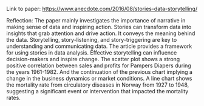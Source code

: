 Link to paper: https://www.anecdote.com/2016/08/stories-data-storytelling/

Reflection: The paper mainly investigates the importance of narrative in making sense of data and inspiring action. Stories can transform data into insights that grab attention and drive action. It conveys the meaning behind the data. Storytelling, story-listening, and story-triggering are key to understanding and communicating data. The article provides a framework for using stories in data analysis. Effective storytelling can influence decision-makers and inspire change. The scatter plot shows a strong positive correlation between sales and profits for Pampers Diapers during the years 1961-1982. And the continuation of the previous chart implying a change in the business dynamics or market conditions. A line chart shows the mortality rate from circulatory diseases in Norway from 1927 to 1948, suggesting a significant event or intervention that impacted the mortality rates.